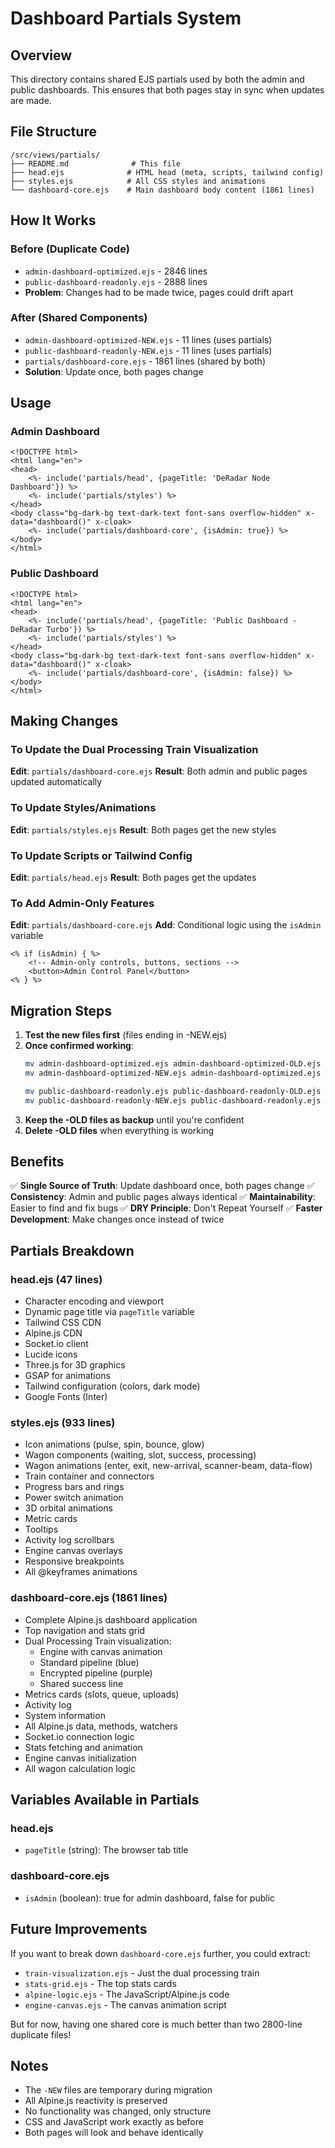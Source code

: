 # Dashboard Partials System

## Overview
This directory contains shared EJS partials used by both the admin and public dashboards. This ensures that both pages stay in sync when updates are made.

## File Structure

```
/src/views/partials/
├── README.md              # This file
├── head.ejs              # HTML head (meta, scripts, tailwind config)
├── styles.ejs            # All CSS styles and animations
└── dashboard-core.ejs    # Main dashboard body content (1861 lines)
```

## How It Works

### Before (Duplicate Code)
- `admin-dashboard-optimized.ejs` - 2846 lines
- `public-dashboard-readonly.ejs` - 2888 lines
- **Problem**: Changes had to be made twice, pages could drift apart

### After (Shared Components)
- `admin-dashboard-optimized-NEW.ejs` - 11 lines (uses partials)
- `public-dashboard-readonly-NEW.ejs` - 11 lines (uses partials)
- `partials/dashboard-core.ejs` - 1861 lines (shared by both)
- **Solution**: Update once, both pages change

## Usage

### Admin Dashboard
```ejs
<!DOCTYPE html>
<html lang="en">
<head>
    <%- include('partials/head', {pageTitle: 'DeRadar Node Dashboard'}) %>
    <%- include('partials/styles') %>
</head>
<body class="bg-dark-bg text-dark-text font-sans overflow-hidden" x-data="dashboard()" x-cloak>
    <%- include('partials/dashboard-core', {isAdmin: true}) %>
</body>
</html>
```

### Public Dashboard
```ejs
<!DOCTYPE html>
<html lang="en">
<head>
    <%- include('partials/head', {pageTitle: 'Public Dashboard - DeRadar Turbo'}) %>
    <%- include('partials/styles') %>
</head>
<body class="bg-dark-bg text-dark-text font-sans overflow-hidden" x-data="dashboard()" x-cloak>
    <%- include('partials/dashboard-core', {isAdmin: false}) %>
</body>
</html>
```

## Making Changes

### To Update the Dual Processing Train Visualization
**Edit**: `partials/dashboard-core.ejs`
**Result**: Both admin and public pages updated automatically

### To Update Styles/Animations
**Edit**: `partials/styles.ejs`
**Result**: Both pages get the new styles

### To Update Scripts or Tailwind Config
**Edit**: `partials/head.ejs`
**Result**: Both pages get the updates

### To Add Admin-Only Features
**Edit**: `partials/dashboard-core.ejs`
**Add**: Conditional logic using the `isAdmin` variable
```ejs
<% if (isAdmin) { %>
    <!-- Admin-only controls, buttons, sections -->
    <button>Admin Control Panel</button>
<% } %>
```

## Migration Steps

1. **Test the new files first** (files ending in -NEW.ejs)
2. **Once confirmed working**:
   ```bash
   mv admin-dashboard-optimized.ejs admin-dashboard-optimized-OLD.ejs
   mv admin-dashboard-optimized-NEW.ejs admin-dashboard-optimized.ejs

   mv public-dashboard-readonly.ejs public-dashboard-readonly-OLD.ejs
   mv public-dashboard-readonly-NEW.ejs public-dashboard-readonly.ejs
   ```
3. **Keep the -OLD files as backup** until you're confident
4. **Delete -OLD files** when everything is working

## Benefits

✅ **Single Source of Truth**: Update dashboard once, both pages change
✅ **Consistency**: Admin and public pages always identical
✅ **Maintainability**: Easier to find and fix bugs
✅ **DRY Principle**: Don't Repeat Yourself
✅ **Faster Development**: Make changes once instead of twice

## Partials Breakdown

### head.ejs (47 lines)
- Character encoding and viewport
- Dynamic page title via `pageTitle` variable
- Tailwind CSS CDN
- Alpine.js CDN
- Socket.io client
- Lucide icons
- Three.js for 3D graphics
- GSAP for animations
- Tailwind configuration (colors, dark mode)
- Google Fonts (Inter)

### styles.ejs (933 lines)
- Icon animations (pulse, spin, bounce, glow)
- Wagon components (waiting, slot, success, processing)
- Wagon animations (enter, exit, new-arrival, scanner-beam, data-flow)
- Train container and connectors
- Progress bars and rings
- Power switch animation
- 3D orbital animations
- Metric cards
- Tooltips
- Activity log scrollbars
- Engine canvas overlays
- Responsive breakpoints
- All @keyframes animations

### dashboard-core.ejs (1861 lines)
- Complete Alpine.js dashboard application
- Top navigation and stats grid
- Dual Processing Train visualization:
  - Engine with canvas animation
  - Standard pipeline (blue)
  - Encrypted pipeline (purple)
  - Shared success line
- Metrics cards (slots, queue, uploads)
- Activity log
- System information
- All Alpine.js data, methods, watchers
- Socket.io connection logic
- Stats fetching and animation
- Engine canvas initialization
- All wagon calculation logic

## Variables Available in Partials

### head.ejs
- `pageTitle` (string): The browser tab title

### dashboard-core.ejs
- `isAdmin` (boolean): true for admin dashboard, false for public

## Future Improvements

If you want to break down `dashboard-core.ejs` further, you could extract:
- `train-visualization.ejs` - Just the dual processing train
- `stats-grid.ejs` - The top stats cards
- `alpine-logic.ejs` - The JavaScript/Alpine.js code
- `engine-canvas.ejs` - The canvas animation script

But for now, having one shared core is much better than two 2800-line duplicate files!

## Notes

- The `-NEW` files are temporary during migration
- All Alpine.js reactivity is preserved
- No functionality was changed, only structure
- CSS and JavaScript work exactly as before
- Both pages will look and behave identically
